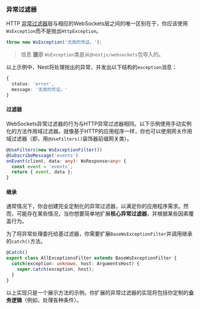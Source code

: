### 异常过滤器

HTTP [异常过滤器](/exception-filters)层与相应的WebSockets层之间的唯一区别在于，你应该使用`WsException`而不是抛出`HttpException`。

```typescript
throw new WsException('无效的凭证。');
```

> 信息 **提示** `WsException`类是从`@nestjs/websockets`包导入的。

以上示例中，Nest将处理抛出的异常，并发出以下结构的`exception`消息：

```typescript
{
  status: 'error',
  message: '无效的凭证。'
}
```

#### 过滤器

WebSockets异常过滤器的行为与HTTP异常过滤器相同。以下示例使用手动实例化的方法作用域过滤器。就像基于HTTP的应用程序一样，你也可以使用网关作用域过滤器（即，用`@UseFilters()`装饰器前缀网关类）。

```typescript
@UseFilters(new WsExceptionFilter())
@SubscribeMessage('events')
onEvent(client, data: any): WsResponse<any> {
  const event = 'events';
  return { event, data };
}
```

#### 继承

通常情况下，你会创建完全定制化的异常过滤器，以满足你的应用程序需求。然而，可能存在某些情况，当你想要简单地扩展**核心异常过滤器**，并根据某些因素覆盖行为。

为了将异常处理委托给基过滤器，你需要扩展`BaseWsExceptionFilter`并调用继承的`catch()`方法。

```typescript
@Catch()
export class AllExceptionsFilter extends BaseWsExceptionFilter {
  catch(exception: unknown, host: ArgumentsHost) {
    super.catch(exception, host);
  }
}
```

以上实现只是一个展示方法的示例。你扩展的异常过滤器的实现将包括你定制的**业务逻辑**（例如，处理各种条件）。
